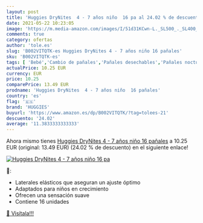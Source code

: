 ```yaml
---
layout: post
title: 'Huggies DryNites  4 - 7 años niño  16 pa al 24.02 % de descuento'
date: 2021-05-22 10:23:05
image: 'https://m.media-amazon.com/images/I/51d31KCwn-L._SL500_._SL400_.jpg'
comments: true
category: ofertas
author: 'tole.es'
slug: 'B002VITQTK-es Huggies DryNites 4 - 7 años niño 16 pañales'
sku: 'B002VITQTK-es'
tags: [ 'Bebé','Cambio de pañales','Pañales desechables','Pañales nocturnos desechables','Pañales para bebé','huggies','pañales', ]
actualPrice: 10.25 EUR
currency: EUR
price: 10.25
comparePrice: 13.49 EUR
prodname: 'Huggies DryNites  4 - 7 años niño  16 pañales'
country: 'es'
flag: '🇪🇸'
brand: 'HUGGIES'
buyurl: 'https://www.amazon.es/dp/B002VITQTK/?tag=tolees-21'
descuento: '24.02'
average: '11.3833333333333'
---
```


Ahora mismo tienes [Huggies DryNites  4 - 7 años niño  16 pañales](https://www.amazon.es/dp/B002VITQTK/?tag=tolees-21) a 10.25 EUR (original: 13.49 EUR) (24.02 %  de descuento) en el siguiente enlace!

[![Huggies DryNites  4 - 7 años niño  16 pa](https://m.media-amazon.com/images/I/51d31KCwn-L._SL500_._SL400_.jpg)](https://www.amazon.es/dp/B002VITQTK/?tag=tolees-21)

🔎:

- Laterales elásticos que aseguran un ajuste óptimo
- Adaptados para niños en crecimiento
- Ofrecen una sensación suave
- Contiene 16 unidades

[🛒 Visítala!!!](https://www.amazon.es/dp/B002VITQTK/?tag=tolees-21)

